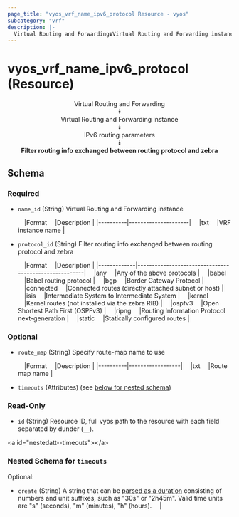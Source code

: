 ```yaml
---
page_title: "vyos_vrf_name_ipv6_protocol Resource - vyos"
subcategory: "vrf"
description: |- 
  Virtual Routing and Forwarding⯯Virtual Routing and Forwarding instance⯯IPv6 routing parameters⯯Filter routing info exchanged between routing protocol and zebra
---
```


# vyos_vrf_name_ipv6_protocol (Resource)
<center>

Virtual Routing and Forwarding  
⯯  
Virtual Routing and Forwarding instance  
⯯  
IPv6 routing parameters  
⯯  
**Filter routing info exchanged between routing protocol and zebra**


</center>

## Schema

### Required

- `name_id` (String) Virtual Routing and Forwarding instance

    &emsp;|Format  &emsp;|Description        |
    |----------|---------------------|
    &emsp;|txt     &emsp;|VRF instance name  |
- `protocol_id` (String) Filter routing info exchanged between routing protocol and zebra

    &emsp;|Format     &emsp;|Description                                          |
    |-------------|-------------------------------------------------------|
    &emsp;|any        &emsp;|Any of the above protocols                           |
    &emsp;|babel      &emsp;|Babel routing protocol                               |
    &emsp;|bgp        &emsp;|Border Gateway Protocol                              |
    &emsp;|connected  &emsp;|Connected routes (directly attached subnet or host)  |
    &emsp;|isis       &emsp;|Intermediate System to Intermediate System           |
    &emsp;|kernel     &emsp;|Kernel routes (not installed via the zebra RIB)      |
    &emsp;|ospfv3     &emsp;|Open Shortest Path First (OSPFv3)                    |
    &emsp;|ripng      &emsp;|Routing Information Protocol next-generation         |
    &emsp;|static     &emsp;|Statically configured routes                         |

### Optional

- `route_map` (String) Specify route-map name to use

    &emsp;|Format  &emsp;|Description     |
    |----------|------------------|
    &emsp;|txt     &emsp;|Route map name  |
- `timeouts` (Attributes) (see [below for nested schema](#nestedatt--timeouts))

### Read-Only

- `id` (String) Resource ID, full vyos path to the resource with each field separated by dunder (`__`).

&lt;a id=&#34;nestedatt--timeouts&#34;&gt;&lt;/a&gt;
### Nested Schema for `timeouts`

Optional:

- `create` (String) A string that can be [parsed as a duration](https://pkg.go.dev/time#ParseDuration) consisting of numbers and unit suffixes, such as &#34;30s&#34; or &#34;2h45m&#34;. Valid time units are &#34;s&#34; (seconds), &#34;m&#34; (minutes), &#34;h&#34; (hours).  &emsp;|
